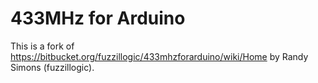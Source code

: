 433MHz for Arduino
==================

This is a fork of https://bitbucket.org/fuzzillogic/433mhzforarduino/wiki/Home by Randy Simons (fuzzillogic).
